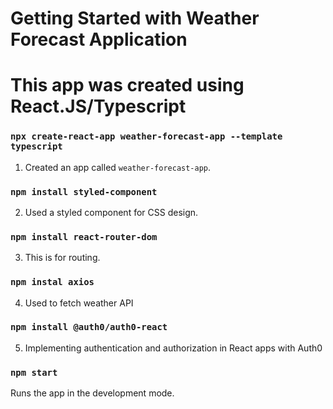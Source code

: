 # Getting Started with Weather Forecast Application

# This app was created using React.JS/Typescript

### `npx create-react-app weather-forecast-app --template typescript`

1. Created an app called `weather-forecast-app`.

### `npm install styled-component`

2. Used a styled component for CSS design.

### `npm install react-router-dom`

3. This is for routing.

### `npm instal axios`

4. Used to fetch weather API

### `npm install @auth0/auth0-react`

5. Implementing authentication and authorization in React apps with Auth0

### `npm start`

Runs the app in the development mode.
